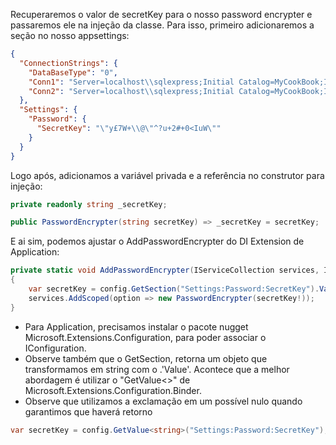 
Recuperaremos o valor de secretKey para o nosso password encrypter e passaremos ele na injeção da classe. Para isso, primeiro adicionaremos a seção no nosso appsettings:
```json
{
  "ConnectionStrings": {
    "DataBaseType": "0",
    "Conn1": "Server=localhost\\sqlexpress;Initial Catalog=MyCookBook;Integrated Security=True;TrustServerCertificate=True",
    "Conn2": "Server=localhost\\sqlexpress;Initial Catalog=MyCookBook;Integrated Security=True;TrustServerCertificate=True"
  },
  "Settings": {
    "Password": {
      "SecretKey": "\"y£7W+\\@\"^?u+2#+0<IuW\""
    }
  }
}
```

Logo após, adicionamos a variável privada e a referência no construtor para injeção:
```csharp
private readonly string _secretKey;

public PasswordEncrypter(string secretKey) => _secretKey = secretKey;
```

E ai sim, podemos ajustar o AddPasswordEncrypter do DI Extension de Application:
```csharp
private static void AddPasswordEncrypter(IServiceCollection services, IConfiguration config)
{
    var secretKey = config.GetSection("Settings:Password:SecretKey").Value;
    services.AddScoped(option => new PasswordEncrypter(secretKey!));
}
```
- Para Application, precisamos instalar o pacote nugget Microsoft.Extensions.Configuration, para poder associar o IConfiguration.
- Observe também que o GetSection, retorna um objeto que transformamos em string com o .'Value'. Acontece que a melhor abordagem é utilizar o "GetValue<>" de Microsoft.Extensions.Configuration.Binder.
- Observe que utilizamos a exclamação em um possível nulo quando garantimos que haverá retorno
```csharp
var secretKey = config.GetValue<string>("Settings:Password:SecretKey");
```